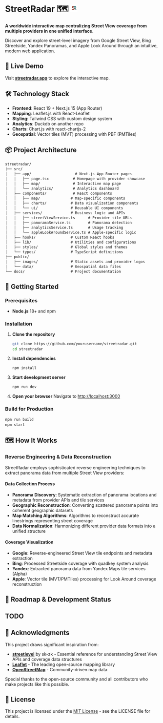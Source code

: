 # StreetRadar 🗺️ <img src="public/images/logo_no_bg.png" alt="StreetRadar Logo" width="24" height="24">

**A worldwide interactive map centralizing Street View coverage from multiple providers in one unified interface.**

Discover and explore street-level imagery from Google Street View, Bing Streetside, Yandex Panoramas, and Apple Look Around through an intuitive, modern web application.

## 🚀 Live Demo

Visit **[streetradar.app](https://streetradar.app)** to explore the interactive map.

## 🛠️ Technology Stack

- **Frontend**: React 19 + Next.js 15 (App Router)
- **Mapping**: Leaflet.js with React-Leaflet
- **Styling**: Tailwind CSS with custom design system
- **Analytics**: Duckdb on another repo
- **Charts**: Chart.js with react-chartjs-2
- **Geospatial**: Vector tiles (MVT) processing with PBF (PMTiles)

## 📦 Project Architecture

```
streetradar/
├── src/
│   ├── app/                    # Next.js App Router pages
│   │   ├── page.tsx           # Homepage with provider showcase
│   │   ├── map/               # Interactive map page
│   │   └── analytics/         # Analytics dashboard
│   ├── components/            # React components
│   │   ├── map/              # Map-specific components
│   │   ├── charts/           # Data visualization components
│   │   └── ui/               # Reusable UI components
│   ├── services/             # Business logic and APIs
│   │   ├── streetViewService.ts      # Provider tile URLs
│   │   ├── panoramaService.ts        # Panorama detection
│   │   ├── analyticsService.ts       # Usage tracking
│   │   └── appleLookAroundService.ts # Apple-specific logic
│   ├── hooks/                # Custom React hooks
│   ├── lib/                  # Utilities and configurations
│   ├── styles/               # Global styles and themes
│   └── types/                # TypeScript definitions
├── public/
│   ├── images/               # Static assets and provider logos
│   └── data/                 # Geospatial data files
└── docs/                     # Project documentation
```

## 🚀 Getting Started

### Prerequisites

- **Node.js** 18+ and npm

### Installation

1. **Clone the repository**
   ```bash
   git clone https://github.com/yourusername/streetradar.git
   cd streetradar
   ```

2. **Install dependencies**
   ```bash
   npm install
   ```

3. **Start development server**
   ```bash
   npm run dev
   ```

4. **Open your browser**
   Navigate to [http://localhost:3000](http://localhost:3000)

### Build for Production

```bash
npm run build
npm start
```

## 🗺️ How It Works

### Reverse Engineering & Data Reconstruction
StreetRadar employs sophisticated reverse engineering techniques to extract panorama data from multiple Street View providers:

#### Data Collection Process
- **Panorama Discovery**: Systematic extraction of panorama locations and metadata from provider APIs and tile services
- **Geographic Reconstruction**: Converting scattered panorama points into coherent geographic datasets
- **Map Matching Algorithms**: Algorithms to reconstruct accurate linestrings representing street coverage
- **Data Normalization**: Harmonizing different provider data formats into a unified structure

#### Coverage Visualization
- **Google**: Reverse-engineered Street View tile endpoints and metadata extraction
- **Bing**: Processed Streetside coverage with quadkey system analysis  
- **Yandex**: Extracted panorama data from Yandex Maps tile services (Alpha)
- **Apple**: Vector tile (MVT/PMTiles) processing for Look Around coverage reconstruction

## 🚧 Roadmap & Development Status

## TODO

## 🙏 Acknowledgments

This project draws significant inspiration from:
- **[streetlevel](https://github.com/sk-zk/streetlevel)** by sk-zk - Essential reference for understanding Street View APIs and coverage data structures
- **[Leaflet](https://leafletjs.com/)** - The leading open-source mapping library
- **[OpenStreetMap](https://www.openstreetmap.org/)** - Community-driven map data

Special thanks to the open-source community and all contributors who make projects like this possible.

## 📄 License

This project is licensed under the [MIT License](LICENSE) - see the LICENSE file for details.